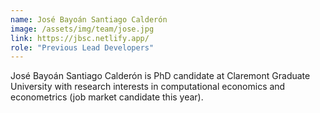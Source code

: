 ```yaml
---
name: José Bayoán Santiago Calderón
image: /assets/img/team/jose.jpg
link: https://jbsc.netlify.app/
role: "Previous Lead Developers"
---
```

José Bayoán Santiago Calderón is PhD candidate at Claremont Graduate University with research interests in computational economics and econometrics (job market candidate this year).